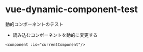 # vue-dynamic-component-test

動的コンポーネントのテスト

- 読み込むコンポーネントを動的に変更する

```vue
<component :is="currentComponent"/>
```